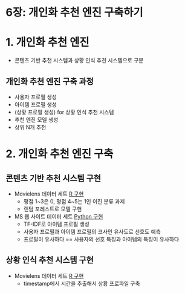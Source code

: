 6장: 개인화 추천 엔진 구축하기
====================================

# 1. 개인화 추천 엔진
- 콘텐츠 기반 추천 시스템과 상황 인식 추천 시스템으로 구분

## 개인화 추천 엔진 구축 과정
- 사용자 프로필 생성
- 아이템 프로필 생성
- (상황 프로필 생성) for 상황 인식 추천 시스템
- 추천 엔진 모델 생성
- 상위 N개 추천


# 2. 개인화 추천 엔진 구축

## 콘텐츠 기반 추천 시스템 구현
- Movielens 데이터 세트 [R 구현](./r/movielens_content_based.r)
  - 평점 1\~3은 0, 평점 4\~5는 1인 이진 분류 과제
  - 랜덤 포레스트로 모델 구현
- MS 웹 사이트 데이터 세트 [Python 구현](./python/msweb_content_based.py)
  - TF-IDF로 아이템 프로필 생성
  - 사용자 프로필과 아이템 프로필의 코사인 유사도로 선호도 예측
  - 프로필이 유사하다 == 사용자의 선호 특징과 아이템의 특징이 유사하다

## 상황 인식 추천 시스템 구현
- Movielens 데이터 세트 [R 구현](./r/movielens_context_based.r)
  - timestamp에서 시간을 추출해서 상황 프로파일 구축

